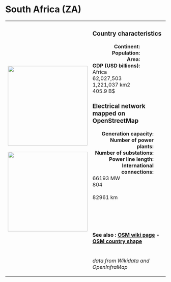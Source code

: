 # South Africa (ZA)

<table width="90%">
<tr>
<td>
<img src="http://commons.wikimedia.org/wiki/Special:FilePath/Flag%20of%20South%20Africa.svg" width="250">
<br><br>
<img src="http://commons.wikimedia.org/wiki/Special:FilePath/LocationSouthAfrica.svg" width="250"></td>
<td>
<h3>Country characteristics</h3>
<div style="display: inline-block;text-align:right;margin-right:30px;font-weight: bold;">
Continent:<br>Population:<br>Area:<br>GDP (USD billions):
</div>
<div style="display: inline-block;">
Africa<br>62,027,503<br>1,221,037 km2<br>405.9 B$
</div>
<h3>Electrical network mapped on OpenStreetMap</h3>
<div style="display: inline-block;text-align:right;margin-right:30px;font-weight: bold;">Generation capacity:<br>
Number of power plants:<br>
Number of substations:<br>
Power line length:<br>
International connections:<br>
</div>
<div style="display: inline-block;">66193 MW<br>
804<br>
<br>
82961 km<br>
<br>
</div>

<br><br><h4>See also :
<a href="https://wiki.openstreetmap.org/wiki/Power_networks/South Africa" target="_blank">OSM wiki page</a> -
<a href="https://openstreetmap.org/relation/87565" target="_blank">OSM country shape</a>
</h4>

<br><i>data from Wikidata and OpenInfraMap</i>
</td>
</tr>
</table>




